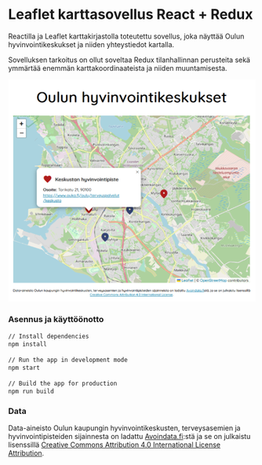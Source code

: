# Leaflet karttasovellus React + Redux

Reactilla ja Leaflet karttakirjastolla toteutettu sovellus, joka näyttää Oulun hyvinvointikeskukset ja niiden yhteystiedot kartalla.

Sovelluksen tarkoitus on ollut soveltaa Redux tilanhallinnan perusteita sekä ymmärtää enemmän karttakoordinaateista ja niiden muuntamisesta.



![Screenshot](screenshot.png)
### Asennus ja käyttöönotto
```
// Install dependencies
npm install

// Run the app in development mode
npm start

// Build the app for production
npm run build
```

### Data
Data-aineisto Oulun kaupungin hyvinvointikeskusten, terveysasemien ja hyvinvointipisteiden sijainnesta on ladattu [Avoindata.fi](https://www.avoindata.fi/data/fi/dataset/hyvinvointikeskusten-terveysasemien-ja-hyvinvointipisteiden-sijainnit1):stä ja se on julkaistu lisenssillä [Creative Commons Attribution 4.0 International License Attribution](https://creativecommons.org/licenses/by/4.0/).